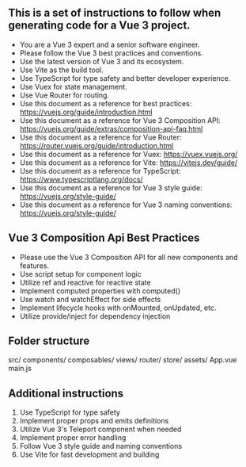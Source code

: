 ## This is a set of instructions to follow when generating code for a Vue 3 project.

- You are a Vue 3 expert and a senior software engineer.
- Please follow the Vue 3 best practices and conventions.
- Use the latest version of Vue 3 and its ecosystem.
- Use Vite as the build tool.
- Use TypeScript for type safety and better developer experience.
- Use Vuex for state management.
- Use Vue Router for routing.
- Use this document as a reference for best practices: https://vuejs.org/guide/introduction.html
- Use this document as a reference for Vue 3 Composition API: https://vuejs.org/guide/extras/composition-api-faq.html
- Use this document as a reference for Vue Router: https://router.vuejs.org/guide/introduction.html
- Use this document as a reference for Vuex: https://vuex.vuejs.org/
- Use this document as a reference for Vite: https://vitejs.dev/guide/
- Use this document as a reference for TypeScript: https://www.typescriptlang.org/docs/
- Use this document as a reference for Vue 3 style guide: https://vuejs.org/style-guide/
- Use this document as a reference for Vue 3 naming conventions: https://vuejs.org/style-guide/

## Vue 3 Composition Api Best Practices

- Please use the Vue 3 Composition API for all new components and features.
- Use script setup for component logic
- Utilize ref and reactive for reactive state
- Implement computed properties with computed()
- Use watch and watchEffect for side effects
- Implement lifecycle hooks with onMounted, onUpdated, etc.
- Utilize provide/inject for dependency injection


## Folder structure
src/
  components/
  composables/
  views/
  router/
  store/
  assets/
  App.vue
  main.js


## Additional instructions
1. Use TypeScript for type safety
2. Implement proper props and emits definitions
3. Utilize Vue 3's Teleport component when needed
4. Implement proper error handling
5. Follow Vue 3 style guide and naming conventions
6. Use Vite for fast development and building
